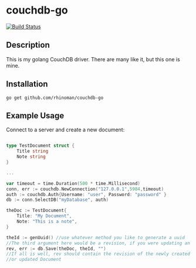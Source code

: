 couchdb-go
==========

[![Build Status](https://travis-ci.org/rhinoman/couchdb-go.svg?branch=master)](https://travis-ci.org/rhinoman/couchdb-go)

Description
-----------

This is my golang CouchDB driver.  There are many like it, but this one is mine.


Installation
------------

```
go get github.com/rhinoman/couchdb-go
```

Example Usage
-------------

Connect to a server and create a new document:

```go

type TestDocument struct {
	Title string
	Note string
}

...

var timeout = time.Duration(500 * time.Millisecond)
conn, err := couchdb.NewConnection("127.0.0.1",5984,timeout)
auth := couchdb.Auth{Username: "user", Password: "password" }
db := conn.SelectDB("myDatabase", auth)

theDoc := TestDocument{
	Title: "My Document",
	Note: "This is a note",
}

theId := genUuid() //use whatever method you like to generate a uuid
//The third argument here would be a revision, if you were updating an existing document
rev, err := db.Save(theDoc, theId, "")  
//If all is well, rev should contain the revision of the newly created
//or updated Document
```








